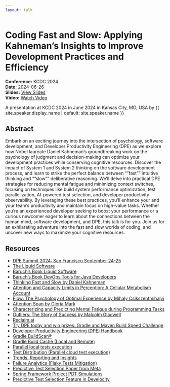 ```yaml
---
layout: talk
---
```


<!-- Source: https://speaking.jbaru.ch/9bssa4/coding-fast-and-slow-applying-kahnemans-insights-to-improve-development-practices-and-efficiency -->
# Coding Fast and Slow: Applying Kahneman’s Insights to Improve Development Practices and Efficiency

**Conference:** KCDC 2024  
**Date:** 2024-06-26  
**Slides:** [View Slides](https://drive.google.com/file/d/1pmquxcNDzGLTItuQsOxxa5YMhYDyKJLa/view)  
**Video:** [Watch Video](https://www.youtube.com/watch?v=ZxJuJOombHg)  

A presentation at KCDC 2024 in
                    June 2024 in
                    Kansas City, MO, USA by 
                    {{ site.speaker.display_name | default: site.speaker.name }}

## Abstract

Embark on an exciting journey into the intersection of psychology, software development, and Developer Productivity Engineering (DPE) as we explore how Nobel laureate Daniel Kahneman’s groundbreaking work on the psychology of judgment and decision-making can optimize your development practices while conserving cognitive resources.
Discover the impact of System 1 and System 2 thinking on the software development process, and learn to strike the perfect balance between “”fast”” intuitive thinking and “”slow”” deliberative reasoning.
We’ll delve into practical DPE strategies for reducing mental fatigue and minimizing context switches, focusing on techniques like build system performance optimization, test parallelization, AI-powered test selection, and developer productivity observability. By leveraging these best practices, you’ll enhance your and your team’s productivity and maintain focus on high-value tasks.
Whether you’re an experienced developer seeking to boost your performance or a curious newcomer eager to learn about the connections between the human mind, software development, and DPE, this talk is for you. Join us for an exhilarating adventure into the fast and slow worlds of coding, and uncover new ways to maximize your cognitive resources.

## Resources

- [DPE Summit 2024: San Francisco September 24-25](https://dpe.org/summit2024/)
- [The Liquid Software](https://amzn.to/3Nvx4ir)
- [Baruch’s Book Liquid Software](https://amzn.to/47AoDug)
- [Baruch’s Book DevOps Tools for Java Developers](https://amzn.to/3OWsgTP)
- [Thinking Fast and Slow by Daniel Kahneman](https://amzn.to/49zJRt1)
- [Attention and Capacity Limits in Perception: A Cellular Metabolism Account](https://www.jneurosci.org/content/40/35/6801)
- [Flow: The Psychology of Optimal Experience by Mihaly Csikszentmihalyi](https://amzn.to/49zC9iS)
- [Attention Span by Gloria Mark](https://amzn.to/40BsmEw)
- [Characterizing and Predicting Mental Fatigue during Programming Tasks](https://ieeexplore.ieee.org/document/7961890)
- [Outliers: The Story of Success by Malcolm Gladwell](https://amzn.to/3xrsZGV)
- [Reclaim.ai](https://reclaim.ai/)
- [Try DPE today and win prizes: Gradle and Maven Build Speed Challenge](https://gradle.com/gradle-and-maven-build-speed-challenge/)
- [Developer Productivity Engineering (DPE) Handbook](https://gradle.com/developer-productivity-engineering/handbook/)
- [Gradle BuildScan®](https://scans.gradle.com/)
- [Gradle Build Cache (Local and Remote)](https://docs.gradle.org/current/userguide/build_cache.html)
- [Parallel local tests execution](https://docs.gradle.org/current/userguide/performance.html#parallel_execution)
- [Test Distribution (Parallel cloud test execution)](https://gradle.com/gradle-enterprise-solutions/test-distribution/)
- [Trends, Reporting and Insights](https://gradle.com/gradle-enterprise-solutions/management-reporting-and-insights/)
- [Failure Analytics (Flaky Tests Mitigation)](https://gradle.com/gradle-enterprise-solutions/failure-analytics/)
- [Predictive Test Selection Paper from Meta](https://research.facebook.com/publications/predictive-test-selection/)
- [Spring Framework Project PDT Simulations](https://ge.spring.io/scans/test-selection?predictive-test-selection.view=simulator&search.timeZoneId=America%2FToronto#)
- [Predictive Test Selection Feature in Develocity](https://gradle.com/gradle-enterprise-solutions/predictive-test-selection/)
